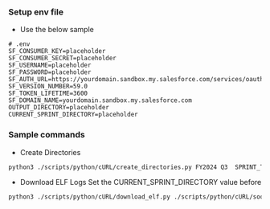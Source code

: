 ### Setup env file
- Use the below sample
```env
# .env
SF_CONSUMER_KEY=placeholder
SF_CONSUMER_SECRET=placeholder
SF_USERNAME=placeholder
SF_PASSWORD=placeholder
SF_AUTH_URL=https://yourdomain.sandbox.my.salesforce.com/services/oauth2/token
SF_VERSION_NUMBER=59.0
SF_TOKEN_LIFETIME=3600
SF_DOMAIN_NAME=yourdomain.sandbox.my.salesforce.com
OUTPUT_DIRECTORY=placeholder
CURRENT_SPRINT_DIRECTORY=placeholder
```

### Sample commands

- Create Directories
```bash
python3 ./scripts/python/cURL/create_directories.py FY2024 Q3  SPRINT_T                                                                                                                                                                                                                                            
```

- Download ELF Logs
Set the CURRENT_SPRINT_DIRECTORY value before 
```bash
python3 ./scripts/python/cURL/download_elf.py ./scripts/python/cURL/soql/event_logs.soql   
```